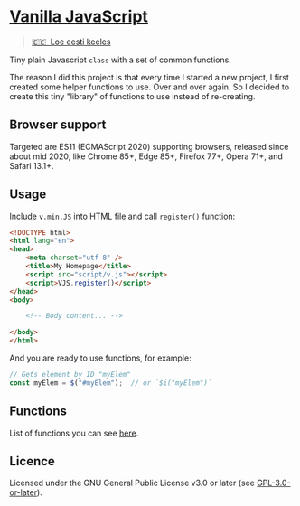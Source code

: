 # [Vanilla JavaScript](https://github.com/jyri78/v.JS)

> [🇪🇪  Loe eesti keeles]([README.et.md](https://github.com/jyri78/v.JS/blob/master/README.et.md))

Tiny plain Javascript `class` with a set of common functions.

The reason I did this project is that every time I started a new project, I first created some helper functions to use. Over and over again. So I decided to create this tiny "library" of functions to use instead of re-creating.

## Browser support

Targeted are ES11 (ECMAScript 2020) supporting browsers, released since about mid 2020, like Chrome 85+, Edge 85+, Firefox 77+, Opera 71+, and Safari 13.1+.

## Usage

Include `v.min.JS` into HTML file and call `register()` function:

```HTML
<!DOCTYPE html>
<html lang="en">
<head>
    <meta charset="utf-8" />
    <title>My Homepage</title>
    <script src="script/v.js"></script>
    <script>VJS.register()</script>
</head>
<body>

    <!-- Body content... -->

</body>
</html>
```

And you are ready to use functions, for example:

```JavaScript
// Gets element by ID "myElem"
const myElem = $("#myElem");  // or `$i("myElem")`
```

## Functions

List of functions you can see [here](https://github.com/jyri78/v.JS/blob/master/CHEATSHEET.md).

## Licence

Licensed under the GNU General Public License v3.0 or later (see [GPL-3.0-or-later](https://github.com/jyri78/v.JS/blob/master/LICENSE)).
